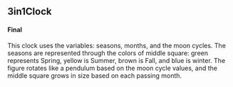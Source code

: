 ## 3in1Clock
#### Final

This clock uses the variables: seasons, months, and the moon cycles. The seasons are represented through the colors of middle square: green represents Spring, yellow is Summer, brown is Fall, and blue is winter. The figure rotates like a pendulum based on the moon cycle values, and the middle square grows in size based on each passing month.  